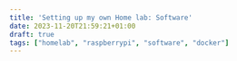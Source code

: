 ```yaml
---
title: 'Setting up my own Home lab: Software'
date: 2023-11-20T21:59:21+01:00
draft: true
tags: ["homelab", "raspberrypi", "software", "docker"]
---
```

